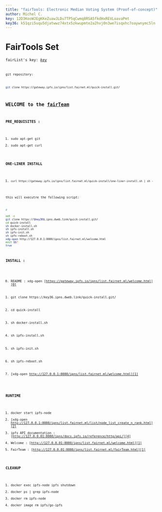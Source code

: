 ```yaml
---
title: "fairTools: Electronic Median Voting System (Proof-of-concept)"
author: Michel C.
key: 12D3KooWJEgKKeZuawJLDu7TP5qCwmq8RSA5fkdHxREVLoavaPmt
key36: k51qzi5uqu5djatwwz74xtx5zkwupmte2a2hvj0n3we7isqxhc7oaywnymc5ln
---
```

# FairTools Set

<code>fairList's key: [$key$][5]<code>

 git repository:

```sh
git clone https://gateway.ipfs.io/ipns/list.fairnet.ml/quick-install.git/
```

## WELCOME to the [fairTeam][3]

### PRE_REQUISITES :

1. sudo apt-get git
2. sudo apt-get curl


### ONE-LINER INSTALL 

 1. ``curl https://gateway.ipfs.io/ipns/list.fairnet.ml/quick-install/one-liner-install.sh | sh -``

this will executre the following script:

```sh
#

set -e
git clone https://$key36$.ipns.dweb.link/quick-install.git/
cd quick-install
sh docker-install.sh
sh ipfs-install.sh
sh ipfs-init.sh
sh ipfs-reboot.sh
xdg-open http://127.0.0.1:8080/ipns/list.fairnet.ml/welcome.html
exit $$?
true
```

### INSTALL :

0. README : xdg-open [https://gateway.ipfs.io/ipns/list.fairnet.ml/welcome.html][0]
1. git clone https://$key36$.ipns.dweb.link/quick-install.git/
2. cd quick-install
3. sh docker-install.sh
4. sh ipfs-install.sh
5. sh ipfs-init.sh
6. sh ipfs-reboot.sh

7. [xdg-open http://127.0.0.1:8080/ipns/list.fairnet.ml/welcome.html][1]


### RUNTIME

1. docker start ipfs-node
2. [xdg-open http://127.0.0.1:8080/ipns/list.fairnet.ml/list/node_list_create_n_rank.html][2]
3. ipfs API documentation : [http://127.0.0.01:8080/ipns/docs.ipfs.io/reference/http/api/][4]
4. Welcome : [http://127.0.0.01:8080/ipns/list.fairnet.ml/welcome.html][1]
4. FairTeam : [http://127.0.0.01:8080/ipns/list.fairnet.ml/fairTeam.html][1]

### CLEANUP

1. docker exec ipfs-node ipfs shutdown
2. docker ps | grep ipfs-node
3. docker rm ipfs-node
4. docker image rm ipfs/go-ipfs


[0]: https://gateway.ipfs.io/ipns/list.fairNet.ml/quick-install/README.html
[1]: http://list.fairNet.ml.ipns.localhost:8080/welcome.html
[2]: http://127.0.0.1:8080/ipns/list.fairNet.ml/list/node_list_create_n_rank.html
[3]: http://ipfs.blockring™.ml/ipns/list.fairNet.ml/fairTeam.html
[4]: http://127.0.0.1:8080/ipns/docs.ipfs.io/reference/http/api/
[5]: http://gateway.ipfs.io/ipns/$key$/

